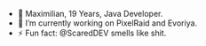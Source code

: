 - 🌱 Maximilian, 19 Years, Java Developer.
- 🔭 I’m currently working on PixelRaid and Evoriya.
- ⚡ Fun fact: @ScaredDEV smells like shit.
<!--
**ValueOG/ValueOG** is a ✨ _special_ ✨ repository because its `README.md` (this file) appears on your GitHub profile.
### Hi there 👋

Here are some ideas to get you started:

- 🔭 I’m currently working on ...
- 🌱 I’m currently learning ...
- 👯 I’m looking to collaborate on ...
- 🤔 I’m looking for help with ...
- 💬 Ask me about ...
- 📫 How to reach me: ...
- 😄 Pronouns: ...
- ⚡ Fun fact: ...
-->
